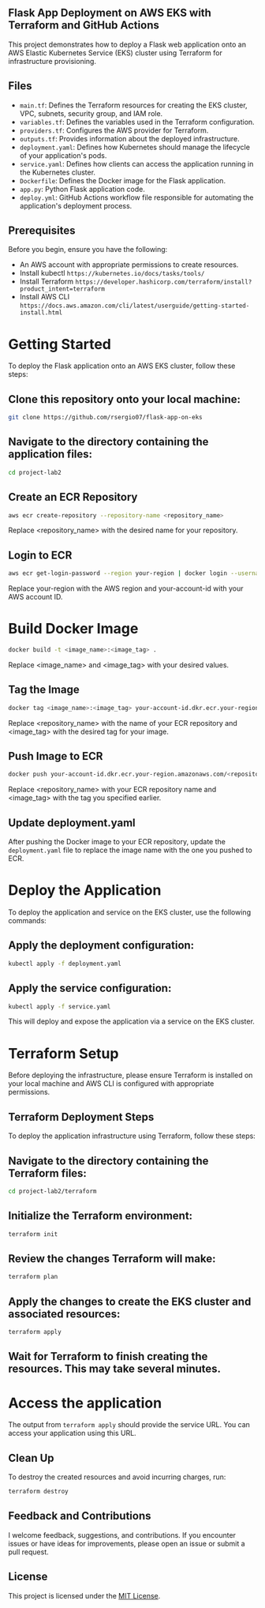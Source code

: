 ## Flask App Deployment on AWS EKS with Terraform and GitHub Actions

This project demonstrates how to deploy a Flask web application onto an AWS Elastic Kubernetes Service (EKS) cluster using Terraform for infrastructure provisioning.

## Files

- `main.tf`: Defines the Terraform resources for creating the EKS cluster, VPC, subnets, security group, and IAM role.
- `variables.tf`: Defines the variables used in the Terraform configuration.
- `providers.tf`: Configures the AWS provider for Terraform.
- `outputs.tf`: Provides information about the deployed infrastructure.
- `deployment.yaml`: Defines how Kubernetes should manage the lifecycle of your application's pods.
- `service.yaml`: Defines how clients can access the application running in the Kubernetes cluster.
- `Dockerfile`: Defines the Docker image for the Flask application.
- `app.py`: Python Flask application code.
- `deploy.yml`: GitHub Actions workflow file responsible for automating the application's deployment process.

## Prerequisites

Before you begin, ensure you have the following:

- An AWS account with appropriate permissions to create resources.
- Install kubectl `https://kubernetes.io/docs/tasks/tools/`
- Install Terraform `https://developer.hashicorp.com/terraform/install?product_intent=terraform`
- Install AWS CLI `https://docs.aws.amazon.com/cli/latest/userguide/getting-started-install.html`

# Getting Started

To deploy the Flask application onto an AWS EKS cluster, follow these steps:

## Clone this repository onto your local machine:

```bash
git clone https://github.com/rsergio07/flask-app-on-eks
```

## Navigate to the directory containing the application files:

```bash
cd project-lab2
```

## Create an ECR Repository

```bash
aws ecr create-repository --repository-name <repository_name>
```

Replace <repository_name> with the desired name for your repository.

## Login to ECR

```bash
aws ecr get-login-password --region your-region | docker login --username AWS --password-stdin your-account-id.dkr.ecr.your-region.amazonaws.com
```

Replace your-region with the AWS region and your-account-id with your AWS account ID.

# Build Docker Image

```bash
docker build -t <image_name>:<image_tag> .
```

Replace <image_name> and <image_tag> with your desired values.

## Tag the Image

```bash
docker tag <image_name>:<image_tag> your-account-id.dkr.ecr.your-region.amazonaws.com/<repository_name>:<image_tag>
```

Replace <repository_name> with the name of your ECR repository and <image_tag> with the desired tag for your image.

## Push Image to ECR

```bash
docker push your-account-id.dkr.ecr.your-region.amazonaws.com/<repository_name>:<image_tag>
```

Replace <repository_name> with your ECR repository name and <image_tag> with the tag you specified earlier.

## Update deployment.yaml

After pushing the Docker image to your ECR repository, update the `deployment.yaml` file to replace the image name with the one you pushed to ECR.

# Deploy the Application

To deploy the application and service on the EKS cluster, use the following commands:

## Apply the deployment configuration:

```bash
kubectl apply -f deployment.yaml
```

## Apply the service configuration:

```bash
kubectl apply -f service.yaml
```

This will deploy and expose the application via a service on the EKS cluster.

# Terraform Setup

Before deploying the infrastructure, please ensure Terraform is installed on your local machine and AWS CLI is configured with appropriate permissions.

## Terraform Deployment Steps

To deploy the application infrastructure using Terraform, follow these steps:

## Navigate to the directory containing the Terraform files:

```bash
cd project-lab2/terraform
```

## Initialize the Terraform environment:

```bash
terraform init
```

## Review the changes Terraform will make:

```bash
terraform plan
```

## Apply the changes to create the EKS cluster and associated resources:

```bash
terraform apply
```

## Wait for Terraform to finish creating the resources. This may take several minutes.

# Access the application

The output from `terraform apply` should provide the service URL. You can access your application using this URL.

## Clean Up

To destroy the created resources and avoid incurring charges, run:

```bash
terraform destroy
```

## Feedback and Contributions

I welcome feedback, suggestions, and contributions. If you encounter issues or have ideas for improvements, please open an issue or submit a pull request.

## License

This project is licensed under the [MIT License](LICENSE).
